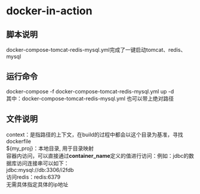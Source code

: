 # docker-in-action
## 脚本说明
docker-compose-tomcat-redis-mysql.yml完成了一键启动tomcat、redis、mysql
## 运行命令
docker-compose -f docker-compose-tomcat-redis-mysql.yml up  -d
<br>
其中：docker-compose-tomcat-redis-mysql.yml 也可以带上绝对路径
## 文件说明
context：是指路径的上下文，在build的过程中都会以这个目录为基准，寻找dockerfile<br>
${my_proj}：本地目录, 用于目录映射 <br>
容器内访问，可以直接通过<b>container_name</b>定义的值进行访问：例如：jdbc的数据库访问连接串可以如下：<br>
jdbc:mysql://db:3306/i2fdb <br>
访问redis：redis:6379<br>
无需具体指定具体的ip地址
